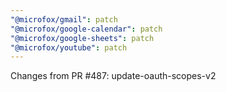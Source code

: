 ```yaml
---
"@microfox/gmail": patch
"@microfox/google-calendar": patch
"@microfox/google-sheets": patch
"@microfox/youtube": patch
---
```


Changes from PR #487: update-oauth-scopes-v2
